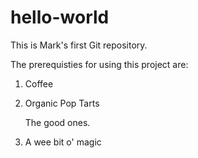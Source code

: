 # hello-world
This is Mark's first Git repository.

The prerequisties for using this project are:

1. Coffee
2. Organic Pop Tarts
   
   The good ones.
   
3. A wee bit o' magic

